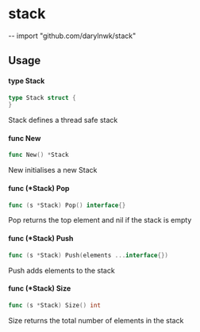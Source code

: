 # stack
--
    import "github.com/darylnwk/stack"


## Usage

#### type Stack

```go
type Stack struct {
}
```

Stack defines a thread safe stack

#### func  New

```go
func New() *Stack
```
New initialises a new Stack

#### func (*Stack) Pop

```go
func (s *Stack) Pop() interface{}
```
Pop returns the top element and nil if the stack is empty

#### func (*Stack) Push

```go
func (s *Stack) Push(elements ...interface{})
```
Push adds elements to the stack

#### func (*Stack) Size

```go
func (s *Stack) Size() int
```
Size returns the total number of elements in the stack
